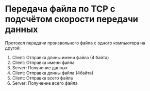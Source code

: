 # Передача файла по TCP с подсчётом скорости передачи данных
Протокол передачи произвольного файла с одного компьютера на другой:

1. Client: Отправка длины имени файла (4 байта)
2. Client: Отправка имени файла 
4. Server: Получение данных
7. Client: Отправка длины файла (4байта)
8. Client: Отправка всего файла
10. Server: Получение всего файла
